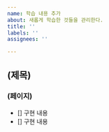 ```yaml
---
name: 학습 내용 추가
about: 새롭게 학습한 것들을 관리한다.
title: ''
labels: ''
assignees: ''

---
```


## (제목)
### (페이지)
- [] 구현 내용
- [] 구현 내용
